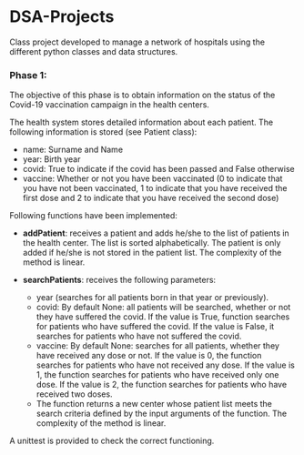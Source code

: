 # DSA-Projects

Class project developed to manage a network of hospitals using the different python classes and data structures.<br/>

### Phase 1:<br/>
The objective of this phase is to obtain information on the status of the Covid-19 
vaccination campaign in the health centers.

The health system stores detailed information about each patient. The following information is stored (see Patient class):<br/>
* name: Surname and Name<br/>
* year: Birth year<br/>
* covid: True to indicate if the covid has been passed and False otherwise<br/>
* vaccine: Whether or not you have been vaccinated (0 to indicate that you 
have not been vaccinated, 1 to indicate that you have received the first dose 
and 2 to indicate that you have received the second dose)<br/>

Following functions have been implemented:<br/>
* **addPatient**: receives a patient and adds he/she to the list of  patients in the health center. The list is sorted alphabetically. The patient is only added if he/she is not stored in the patient list. The complexity of the method is linear.<br/>

* **searchPatients**: receives the following parameters: <br/>
    * year (searches for all patients born in that year or previously).
    * covid: By default None: all patients will be searched, whether or not they have suffered the covid. If the value is True, function searches for patients 
who have suffered the covid. If the value is False, it searches for patients who have not suffered the covid.
    * vaccine: By default None: searches for all patients, whether they have received any dose or not. If the 
value is 0, the function searches for patients who 
have not received any dose. If the value is 1, the function searches 
for patients who have received only one dose. If the value is 2, the 
function searches for patients who have received two doses.<br/>
   * The function returns a new center whose patient list meets the search 
criteria defined by the input arguments of the function. The complexity of the 
method is linear. 



A unittest is provided to check the correct functioning.

